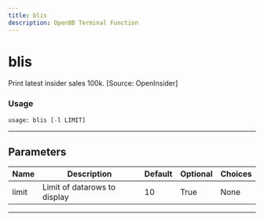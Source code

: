 ```yaml
---
title: blis
description: OpenBB Terminal Function
---
```


# blis

Print latest insider sales 100k. [Source: OpenInsider]

### Usage

```python
usage: blis [-l LIMIT]
```

---

## Parameters

| Name | Description | Default | Optional | Choices |
| ---- | ----------- | ------- | -------- | ------- |
| limit | Limit of datarows to display | 10 | True | None |
---

